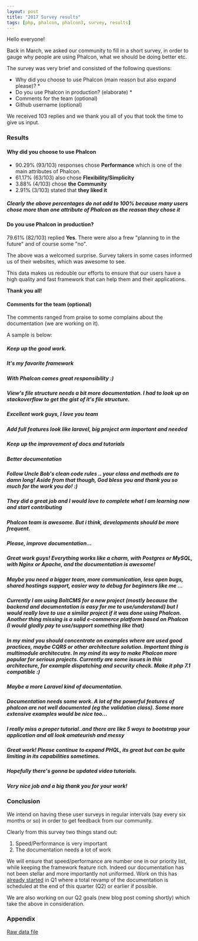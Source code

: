 ```yaml
---
layout: post
title: "2017 Survey results"
tags: [php, phalcon, phalcon3, survey, results]
---
```


Hello everyone!

Back in March, we asked our community to fill in a short survey, in order to gauge why people are using Phalcon, what we should be doing better etc.

The survey was very brief and consisted of the following questions:

<!--more-->
* Why did you choose to use Phalcon (main reason but also expand please)? *
* Do you use Phalcon in production? (elaborate) *
* Comments for the team (optional)
* Github username (optional)

We received 103 replies and we thank you all of you that took the time to give us input.

### Results
#### Why did you choose to use Phalcon
* 90.29% (93/103) responses chose **Performance** which is one of the main attributes of Phalcon.
* 61.17% (63/103) also chose **Flexibility/Simplicity**
* 3.88% (4/103) chose **the Community**
* 2.91% (3/103) stated that **they liked it**

<h5 class="alert alert-info">
Clearly the above percentages do not add to 100% because many users chose more than one attribute of Phalcon as the reason they chose it
</h5>

#### Do you use Phalcon in production?
79.61% (82/103) replied **Yes**. There were also a frew "planning to in the future" and of course some "no".

The above was a welcomed surprise. Survey takers in some cases informed us of their websites, which was awesome to see. 

This data makes us redouble our efforts to ensure that our users have a high quality and fast framework that can help them and their applications.

**Thank you all!**

#### Comments for the team (optional)
The comments ranged from praise to some complains about the documentation (we are working on it).

A sample is below:

<h5 class="alert alert-info">Keep up the good work. </h5> 
<h5 class="alert alert-info">It's my favorite framework </h5>
<h5 class="alert alert-info">With Phalcon comes great responsibility :) </h5>
<h5 class="alert alert-info">View's file structure needs a bit more documentation. I had to look up on stackoverflow to get the gist of it's file structure. </h5>
<h5 class="alert alert-info">Excellent work guys, I love you team </h5>
<h5 class="alert alert-info">Add full features look like laravel, big project orm important and needed </h5>
<h5 class="alert alert-info">Keep up the improvement of docs and tutorials </h5>
<h5 class="alert alert-info">Better documentation </h5>
<h5 class="alert alert-info">Follow Uncle Bob's clean code rules .. your class and methods are to damn long!  Aside from that though, God bless you and thank you so much for the work you do! :) </h5>
<h5 class="alert alert-info">They did a great job and I would love to complete what I am learning now and start contributing </h5>
<h5 class="alert alert-info">Phalcon team is awesome. But i think, developments should be more frequent. </h5>
<h5 class="alert alert-info">Please, improve documentation... </h5> 
<h5 class="alert alert-info">Great work guys! Everything works like a charm, with Postgres or MySQL, with Nginx or Apache, and the documentation is awesome! </h5>
<h5 class="alert alert-info">Maybe you need a bigger team, more communication, less open bugs, shared hostings support, easier way to debug for beginners like me ... </h5>
<h5 class="alert alert-info">Currently I am using BoltCMS for a new project (mostly because the backend and documentation is easy for me to use/understand) but I would really love to use a similar project if it was done using Phalcon. Another thing missing is a solid e-commerce platform based on Phalcon (I would gladly pay to use/support something like that) </h5>
<h5 class="alert alert-info">In my mind you should concentrate on examples where are used good practices, maybe CQRS or other architecture solution. Important thing is multimodule architecutre. In my mind its way to make Phalcon more popular for serious projects. Currently are some issues in this architecture, for example dispatching and security check. Make it php 7.1 compatible :) </h5>
<h5 class="alert alert-info">Maybe a more Laravel kind of documentation. </h5>
<h5 class="alert alert-info">Documentation needs some work. A lot of the powerful features of phalcon are not well documented (eg the validation class). Some more extensive examples would be nice too... </h5>
<h5 class="alert alert-info">I really miss a proper tutorial..and there are like 5 ways to bootstrap your application and all look amateurish and messy </h5>
<h5 class="alert alert-info">Great work! Please continue to expand PHQL, its great but can be quite limiting in its capabilities sometimes. </h5> 
<h5 class="alert alert-info">Hopefully there's gonna be updated video tutorials. </h5> 
<h5 class="alert alert-info">Very nice job and a big thank you for your work! </h5>

### Conclusion
We intend on having these user surveys in regular intervals (say every six months or so) in order to get feedback from our community.

Clearly from this survey two things stand out:
1. Speed/Performance is very important
2. The documentation needs a lot of work

We will ensure that speed/performance are number one in our priority list, while keeping the framework feature rich. Indeed our documentation has not been stellar and more importantly not uniformed. Work on this has [already started](https://github.com/niden/docs/tree/Refactor) in Q1 where a total revamp of the documentation is scheduled at the end of this quarter (Q2) or earlier if possible.

We are also working on our Q2 goals (new blog post coming shortly) which take the above in consideration.

### Appendix

[Raw data file](/assets/files/2017-04-17-2017-survey-responses.csv)